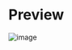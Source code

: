 # Preview
![image](https://github.com/user-attachments/assets/8dbcd2f0-839c-453a-ba8e-5f063f2376de)
